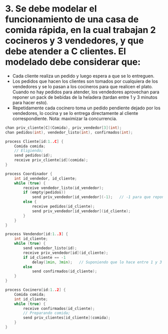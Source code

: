 # 3. Se debe modelar el funcionamiento de una casa de comida rápida, en la cual trabajan 2 cocineros y 3 vendedores, y que debe atender a C clientes. El modelado debe considerar que:
- Cada cliente realiza un pedido y luego espera a que se lo entreguen.
- Los pedidos que hacen los clientes son tomados por cualquiera de los vendedores y se
lo pasan a los cocineros para que realicen el plato. Cuando no hay pedidos para atender,
los vendedores aprovechan para reponer un pack de bebidas de la heladera (tardan entre
1 y 3 minutos para hacer esto).
- Repetidamente cada cocinero toma un pedido pendiente dejado por los vendedores, lo
cocina y se lo entrega directamente al cliente correspondiente.
Nota: maximizar la concurrencia.

```cpp
chan priv_cliente[C](Comida), priv_vendedor[3](int);
chan pedidos(int), vendedor_listo(int), confirmados(int);

process Cliente[id:1..C] {
    Comida comida;
    // Eligiendo;
    send pedidos(id);
    receive priv_cliente[id](comida);
}

process Coordinador {
    int id_vendedor, id_cliente;
    while (true) {
        receive vendedor_listo(id_vendedor);
        if (empty(pedidos))
            send priv_vendedor[id_vendedor](-1);   // -1 para que repongan las bebidas de la heladera.
        else {
            receive pedidos(id_cliente);
            send priv_vendedor[id_vendedor](id_cliente);
        }
    }
}

process Vendendor[id:1..3] {
    int id_cliente;
    while (true) {
        send vendedor_listo(id);
        receive priv_vendedor[id](id_cliente);
        if id_cliente == -1
            delay(1min, 3min);   // Suponiendo que lo hace entre 1 y 3 minutos.
        else
            send confirmados(id_cliente);
    }
}

process Cocinero[id:1..2] {
    Comida comida;
    int id_cliente;
    while (true) {
        receive confirmados(id_cliente);
        // Preparando comida;
        send priv_clientes[id_cliente](comida);
    }
}
```